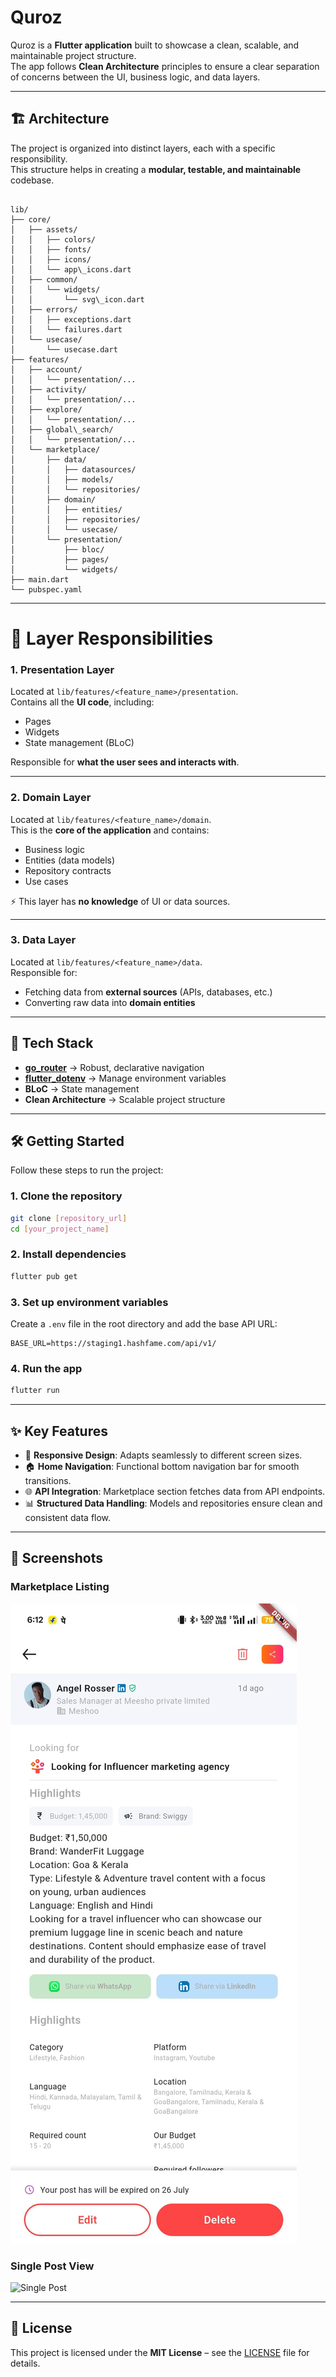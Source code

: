 # Quroz

Quroz is a **Flutter application** built to showcase a clean, scalable, and maintainable project structure.  
The app follows **Clean Architecture** principles to ensure a clear separation of concerns between the UI, business logic, and data layers.

---

## 🏗️ Architecture

The project is organized into distinct layers, each with a specific responsibility.  
This structure helps in creating a **modular, testable, and maintainable** codebase.

```

lib/
├── core/
│   ├── assets/
│   │   ├── colors/
│   │   ├── fonts/
│   │   ├── icons/
│   │   └── app\_icons.dart
│   ├── common/
│   │   └── widgets/
│   │       └── svg\_icon.dart
│   ├── errors/
│   │   ├── exceptions.dart
│   │   └── failures.dart
│   └── usecase/
│       └── usecase.dart
├── features/
│   ├── account/
│   │   └── presentation/...
│   ├── activity/
│   │   └── presentation/...
│   ├── explore/
│   │   └── presentation/...
│   ├── global\_search/
│   │   └── presentation/...
│   └── marketplace/
│       ├── data/
│       │   ├── datasources/
│       │   ├── models/
│       │   └── repositories/
│       ├── domain/
│       │   ├── entities/
│       │   ├── repositories/
│       │   └── usecase/
│       └── presentation/
│           ├── bloc/
│           ├── pages/
│           └── widgets/
├── main.dart
└── pubspec.yaml

```

---

# 📂 Layer Responsibilities

### 1. Presentation Layer

Located at `lib/features/<feature_name>/presentation`.  
Contains all the **UI code**, including:

- Pages
- Widgets
- State management (BLoC)

Responsible for **what the user sees and interacts with**.

---

### 2. Domain Layer

Located at `lib/features/<feature_name>/domain`.  
This is the **core of the application** and contains:

- Business logic
- Entities (data models)
- Repository contracts
- Use cases

⚡ This layer has **no knowledge** of UI or data sources.

---

### 3. Data Layer

Located at `lib/features/<feature_name>/data`.  
Responsible for:

- Fetching data from **external sources** (APIs, databases, etc.)
- Converting raw data into **domain entities**

---

## 🚀 Tech Stack

- **[go_router](https://pub.dev/packages/go_router)** → Robust, declarative navigation
- **[flutter_dotenv](https://pub.dev/packages/flutter_dotenv)** → Manage environment variables
- **BLoC** → State management
- **Clean Architecture** → Scalable project structure

---

## 🛠️ Getting Started

Follow these steps to run the project:

### 1. Clone the repository

```bash
git clone [repository_url]
cd [your_project_name]
```

### 2. Install dependencies

```bash
flutter pub get
```

### 3. Set up environment variables

Create a `.env` file in the root directory and add the base API URL:

```
BASE_URL=https://staging1.hashfame.com/api/v1/
```

### 4. Run the app

```bash
flutter run
```

---

## ✨ Key Features

- 📱 **Responsive Design**: Adapts seamlessly to different screen sizes.
- 🏠 **Home Navigation**: Functional bottom navigation bar for smooth transitions.
- 🌐 **API Integration**: Marketplace section fetches data from API endpoints.
- 📊 **Structured Data Handling**: Models and repositories ensure clean and consistent data flow.

---

## 📸 Screenshots

### Marketplace Listing

![Marketplace](screenshotes/sc1.jpg)

### Single Post View

![Single Post](./screenshots/sc2.png)

---

## 📜 License

This project is licensed under the **MIT License** – see the [LICENSE](LICENSE) file for details.
